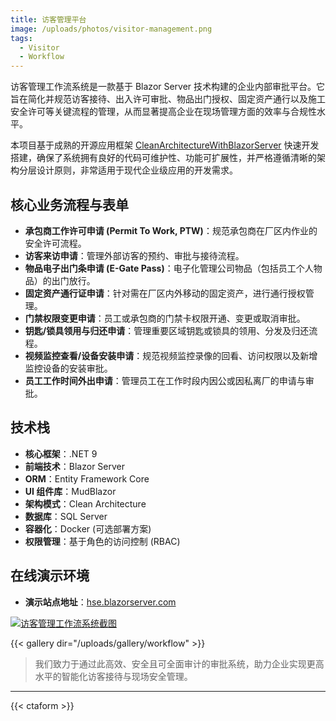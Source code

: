 ```yaml
---
title: 访客管理平台
image: /uploads/photos/visitor-management.png
tags:
  - Visitor
  - Workflow
---
```


访客管理工作流系统是一款基于 Blazor Server 技术构建的企业内部审批平台。它旨在简化并规范访客接待、出入许可审批、物品出门授权、固定资产通行以及施工安全许可等关键流程的管理，从而显著提高企业在现场管理方面的效率与合规性水平。

本项目基于成熟的开源应用框架 [CleanArchitectureWithBlazorServer](https://github.com/neozhu/CleanArchitectureWithBlazorServer) 快速开发搭建，确保了系统拥有良好的代码可维护性、功能可扩展性，并严格遵循清晰的架构分层设计原则，非常适用于现代企业级应用的开发需求。

## 核心业务流程与表单

- **承包商工作许可申请 (Permit To Work, PTW)**：规范承包商在厂区内作业的安全许可流程。
- **访客来访申请**：管理外部访客的预约、审批与接待流程。
- **物品电子出门条申请 (E-Gate Pass)**：电子化管理公司物品（包括员工个人物品）的出门放行。
- **固定资产通行证申请**：针对需在厂区内外移动的固定资产，进行通行授权管理。
- **门禁权限变更申请**：员工或承包商的门禁卡权限开通、变更或取消审批。
- **钥匙/锁具领用与归还申请**：管理重要区域钥匙或锁具的领用、分发及归还流程。
- **视频监控查看/设备安装申请**：规范视频监控录像的回看、访问权限以及新增监控设备的安装审批。
- **员工工作时间外出申请**：管理员工在工作时段内因公或因私离厂的申请与审批。



## 技术栈

- **核心框架**：.NET 9
- **前端技术**：Blazor Server
- **ORM**：Entity Framework Core
- **UI 组件库**：MudBlazor
- **架构模式**：Clean Architecture
- **数据库**：SQL Server
- **容器化**：Docker (可选部署方案)
- **权限管理**：基于角色的访问控制 (RBAC)

## 在线演示环境

- **演示站点地址**：[hse.blazorserver.com](https://hse.blazorserver.com/)

[![访客管理工作流系统截图](/uploads/photos/workflow/01.png)](/uploads/photos/workflow/01.png)

{{< gallery dir="/uploads/gallery/workflow" >}}

> 我们致力于通过此高效、安全且可全面审计的审批系统，助力企业实现更高水平的智能化访客接待与现场安全管理。

---

{{< ctaform >}}
